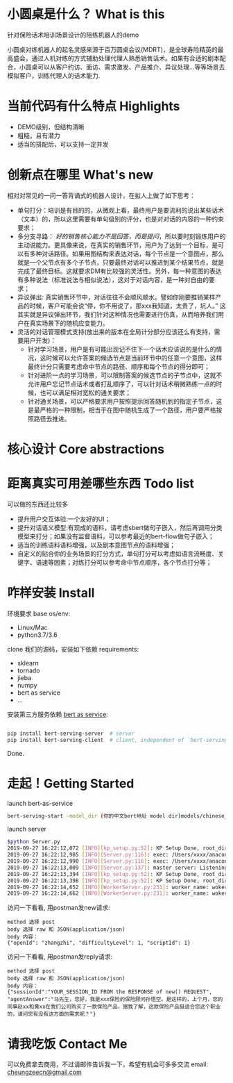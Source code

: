 # 小圆桌是什么？ What is this
针对保险话术培训场景设计的陪练机器人的demo

小圆桌对练机器人的起名灵感来源于百万圆桌会议(MDRT)，是全球寿险精英的最高盛会，通过人机对练的方式辅助处理代理人熟悉销售话术。如果有合适的剧本配合，小圆桌可以从客户约访、面访、需求激发、产品推介、异议处理...等等场景去模拟客户，训练代理人的话术能力.

# 当前代码有什么特点 Highlights
 * DEMO级别，但结构清晰
 * 粗糙，且有潜力
 * 适当的搭配后，可以支持一定并发
 
# 创新点在哪里 What's new
相对对常见的一问一答背诵式的机器人设计，在拟人上做了如下思考：
 * 单句打分：培训是有目的的，从微观上看，最终用户是要流利的说出某些话术（文本）的，所以这里需要有单句级别的评分，也是对对话的内容的一种约束要求； 
 * 多分支寻路： *好的销售核心能力不是回答，而是提问*，所以要时刻锻炼用户的主动说能力。更具像来说，在真实的销售环节，用户为了达到一个目标，是可以有多种对话路径。如果用图结构来表达对话，每个节点是一个意图点，那么就是一个父节点有多个子节点，只要最终对话可以推进到某个结果节点，就是完成了最终目标。这就要求DM有比较强的灵活性。另外，每一种意图的表达有多种说法（标准说法与相似说法），这对于对话内容，是一种对自由的要求；
 * 异议弹出: 真实销售环节中，对话往往不会顺风顺水。譬如你刚要推销某样产品的时候，客户可能会说“停，你不用说了，那xxx我知道，太贵了，坑人。” 这其实就是异议弹出环节，我们针对这种情况也需要进行仿真，从而培养我们用户在真实场景下的随机应变能力。
 * 灵活的对话管理模式支持(放出来的版本在全局计分部分应该还么有支持，需要用户开发)：
    * 针对学习场景，用户是有可能出现记不住下一个话术应该说的是什么的情况，这时候可以允许答案的候选节点是当前环节中的任意一个意图，这样最终计分只需要考虑命中节点的路径、顺序和每个节点的得分即可；
    * 针对进阶一点的学习场景，可以限制答案的候选节点的子节点中，这就不允许用户忘记节点话术或者打乱顺序了，可以针对话术稍微熟练一点的时候，也可以满足相对宽松的通关要求；
    * 针对通关场景，可以严格要求用户按照提示回答随机到的指定子节点，这是最严格的一种限制，相当于在图中随机生成了一个路径，用户要严格按照路径去推进。
  
# 核心设计  Core abstractions

 
# 距离真实可用差哪些东西 Todo list
 可以做的东西还比较多
  * 提升用户交互体验:一个友好的UI；
  * 提升对话语义模型:有现成的语料，请考虑sbert做句子嵌入，然后再调用分类模型来打分；如果没有监督语料，可以参考最近的bert-flow做句子嵌入；
  * 适当的训练语料语料增强，以及剧本意图节点的语料增强；
  * 自定义的贴合你的业务场景的打分方式，单句打分可以考虑如语言流畅度、关键字、语速等因素；对练打分可以参考命中节点顺序，各个节点打分等；

# 咋样安装 Install
环境要求 base os/env:
 * Linux/Mac
 * python3.7/3.6

clone 我们的源码，安装如下依赖  requirements:
 * sklearn
 * tornado
 * jieba
 * numpy
 * bert as service 
 * ... 


安装第三方服务依赖 [bert as service](https://github.com/hanxiao/bert-as-service/blob/master/README.md]):
```bash

pip install bert-serving-server  # server
pip install bert-serving-client  # client, independent of `bert-serving-server`

```

Done.


# 走起！Getting Started

launch bert-as-service
``` bash
bert-serving-start -model_dir (你的中文bert地址 model dir)models/chinese_L-12_H-768_A-12/ -num_worker=1 # num_worker 
```

launch server
```bash
$python Server.py
2019-09-27 16:22:12,072 [INFO][kp_setup.py:52]: KP Setup Done, root_dir:[/Users/xxxx/opdir/PycharmProjects/LittleRoundTable]
2019-09-27 16:22:12,985 [INFO][Server.py:116]: exec: /Users/xxxx/anaconda3/bin/python /Users/xxxx/opdir/PycharmProjects/LittleRoundTable/src/WorkerServer.py --port=10811 --worker_name=woker_10811
2019-09-27 16:22:12,990 [INFO][Server.py:116]: exec: /Users/xxxx/anaconda3/bin/python /Users/xxxx/opdir/PycharmProjects/LittleRoundTable/src/WorkerServer.py --port=10812 --worker_name=woker_10812
2019-09-27 16:22:13,009 [INFO][Server.py:137]: master server: Listening port: 10810, worker num: 2
2019-09-27 16:22:13,394 [INFO][kp_setup.py:52]: KP Setup Done, root_dir:[/Users/xxxx/opdir/PycharmProjects/LittleRoundTable]
2019-09-27 16:22:13,398 [INFO][kp_setup.py:52]: KP Setup Done, root_dir:[/Users/xxxx/opdir/PycharmProjects/LittleRoundTable]
2019-09-27 16:22:14,652 [INFO][WorkerServer.py:231]: worker_name: woker_10811 Listening port: 10811
2019-09-27 16:22:14,662 [INFO][WorkerServer.py:231]: worker_name: woker_10812 Listening port: 10812
```

访问一下看看, 用postman发new请求:
```
method 选择 post
body 选择 raw 和 JSON(application/json)
body 内容：
{"openId": "zhangzhi", "difficultyLevel": 1, "scriptId": 1}
```
访问一下看看, 用postman发reply请求:
```
method 选择 post
body 选择 raw 和 JSON(application/json)
body 内容：
{"sessionId":"YOUR_SESSION_ID FROM the RESPONSE of new() REQUEST", "agentAnswer":"马先生，您好，我是xxx保险的保险顾问孙悟空。是这样的，上个月，您的同事赵xx和黄xx在我们公司购买了一款保险产品，据我了解，这款保险产品挺适合您这个职业的，请问您有没有这方面的需求呢？"}
```

# 请我吃饭 Contact Me
可以免费拿去商用，不过请邮件告诉我一下，希望有机会可多多交流
email: cheungzeecn@gmail.com

